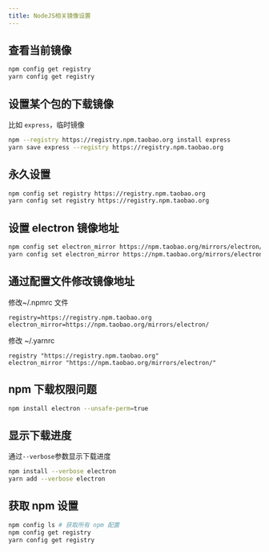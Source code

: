```yaml
---
title: NodeJS相关镜像设置
---
```


## 查看当前镜像

```bash
npm config get registry
yarn config get registry
```

## 设置某个包的下载镜像

比如 `express`，临时镜像

```bash
npm --registry https://registry.npm.taobao.org install express
yarn save express --registry https://registry.npm.taobao.org
```

## 永久设置

```bash
npm config set registry https://registry.npm.taobao.org
yarn config set registry https://registry.npm.taobao.org
```

## 设置 electron 镜像地址

```bash
npm config set electron_mirror https://npm.taobao.org/mirrors/electron/
yarn config set electron_mirror https://npm.taobao.org/mirrors/electron/
```

## 通过配置文件修改镜像地址

修改~/.npmrc 文件

```.npmrc
registry=https://registry.npm.taobao.org
electron_mirror=https://npm.taobao.org/mirrors/electron/
```

修改 ~/.yarnrc

```.yarnrc
registry "https://registry.npm.taobao.org"
electron_mirror "https://npm.taobao.org/mirrors/electron/"
```

## npm 下载权限问题

```bash
npm install electron --unsafe-perm=true
```

## 显示下载进度

通过`--verbose`参数显示下载进度

```bash
npm install --verbose electron
yarn add --verbose electron
```

## 获取 npm 设置

```bash
npm config ls # 获取所有 npm 配置
npm config get registry
yarn config get registry
```
